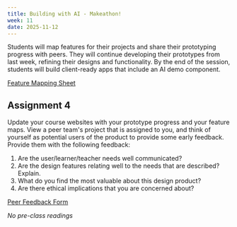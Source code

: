```yaml
---
title: Building with AI - Makeathon! 
week: 11
date: 2025-11-12
---
```


Students will map features for their projects and share their prototyping progress with peers. They will continue developing their prototypes from last week, refining their designs and functionality. By the end of the session, students will build client-ready apps that include an AI demo component.

[Feature Mapping Sheet](https://docs.google.com/spreadsheets/d/1_pv2Pq8aHjD0L0VQxEZ1icPykB1trxM3nA6ymSJsO40/edit?usp=sharing)


## Assignment 4
Update your course websites with your prototype progress and your feature maps. View a peer team's project that is assigned to you, and think of yourself as potential users of the product to provide some early feedback. Provide them with the following feedback: 

1. Are the  user/learner/teacher needs well communicated?
2. Are the design features relating well to the needs that are described? Explain. 
3. What do you find the most valuable about this design product? 
4. Are there ethical implications that you are concerned about? 


[Peer Feedback Form](https://forms.gle/VUaGX2Ssg98tNdFK8)


*No pre-class readings*
